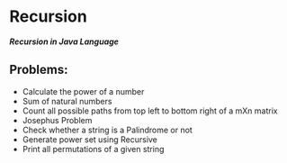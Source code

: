# Recursion

**_Recursion in Java Language_**

## Problems:

- Calculate the power of a number
- Sum of natural numbers
- Count all possible paths from top left to bottom right of a mXn matrix
- Josephus Problem
- Check whether a string is a Palindrome or not
- Generate power set using Recursive
- Print all permutations of a given string
